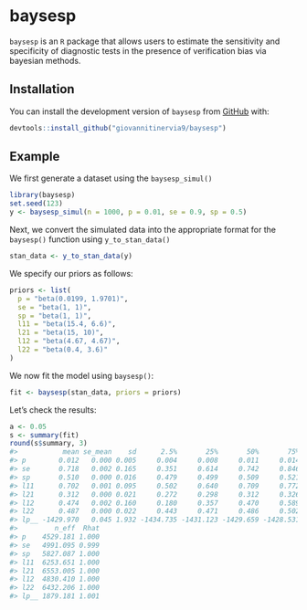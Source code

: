 
<!-- README.md is generated from README.Rmd. Please edit that file -->

# baysesp

<!-- badges: start -->
<!-- badges: end -->

`baysesp` is an `R` package that allows users to estimate the
sensitivity and specificity of diagnostic tests in the presence of
verification bias via bayesian methods.

## Installation

You can install the development version of `baysesp` from
[GitHub](https://github.com/giovannitinervia9/baysesp) with:

``` r
devtools::install_github("giovannitinervia9/baysesp")
```

## Example

We first generate a dataset using the `baysesp_simul()`

``` r
library(baysesp)
set.seed(123)
y <- baysesp_simul(n = 1000, p = 0.01, se = 0.9, sp = 0.5)
```

Next, we convert the simulated data into the appropriate format for the
`baysesp()` function using `y_to_stan_data()`

``` r
stan_data <- y_to_stan_data(y)
```

We specify our priors as follows:

``` r
priors <- list(
  p = "beta(0.0199, 1.9701)",
  se = "beta(1, 1)",
  sp = "beta(1, 1)",
  l11 = "beta(15.4, 6.6)",
  l21 = "beta(15, 10)",
  l12 = "beta(4.67, 4.67)",
  l22 = "beta(0.4, 3.6)"
)
```

We now fit the model using `baysesp()`:

``` r
fit <- baysesp(stan_data, priors = priors)
```

Let’s check the results:

``` r
a <- 0.05
s <- summary(fit)
round(s$summary, 3)
#>           mean se_mean    sd      2.5%       25%       50%       75%     97.5%
#> p        0.012   0.000 0.005     0.004     0.008     0.011     0.014     0.024
#> se       0.718   0.002 0.165     0.351     0.614     0.742     0.846     0.960
#> sp       0.510   0.000 0.016     0.479     0.499     0.509     0.521     0.541
#> l11      0.702   0.001 0.095     0.502     0.640     0.709     0.772     0.869
#> l21      0.312   0.000 0.021     0.272     0.298     0.312     0.326     0.355
#> l12      0.474   0.002 0.160     0.180     0.357     0.470     0.589     0.787
#> l22      0.487   0.000 0.022     0.443     0.471     0.486     0.502     0.530
#> lp__ -1429.970   0.045 1.932 -1434.735 -1431.123 -1429.659 -1428.531 -1427.176
#>         n_eff  Rhat
#> p    4529.181 1.000
#> se   4991.095 0.999
#> sp   5827.087 1.000
#> l11  6253.651 1.000
#> l21  6553.005 1.000
#> l12  4830.410 1.000
#> l22  6432.206 1.000
#> lp__ 1879.181 1.001
```
